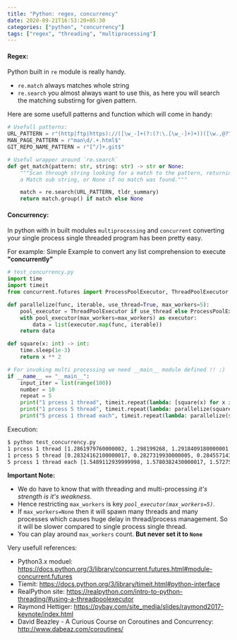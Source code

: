 ```yaml
---
title: "Python: regex, concurrency"
date: 2020-09-21T16:53:20+05:30
categories: ["python", "concurrency"]
tags: ["regex", "threading", "multiprocessing"]
---
```


#### Regex:

Python built in `re` module is really handy.

- `re.match` always matches whole string
- `re.search` you almost always want to use this, as here you will search the matching substirng for given pattern.

Here are some usefull patterns and function which will come in handy:

```python
# Usefull patterns:
URL_PATTERN = r"(http|ftp|https)://([\w_-]+(?:(?:\.[\w_-]+)+))([\w.,@?^=%&:/~+#-]*[\w@?^=%&/~+#-])?"
MAN_PAGE_PATTERN = r"man\d/.+.html$"
GIT_REPO_NAME_PATTERN = r"[^/]+.git$"

# Useful wrapper around `re.search`
def get_match(pattern: str, string: str) -> str or None:
    """Scan through string looking for a match to the pattern, returning
    a Match sub string, or None if no match was found."""

    match = re.search(URL_PATTERN, tldr_summary)
    return match.group() if match else None
```

#### Concurrency:

In python with in built modules `multiprocessing` and `concurrent` converting your single process single threaded program has been pretty easy.

For example:
Simple Example to convert any list comprehension to execute **"concurrently"**

```python
# test_concurrency.py
import time
import timeit
from concurrent.futures import ProcessPoolExecutor, ThreadPoolExecutor

def parallelize(func, iterable, use_thread=True, max_workers=5):
    pool_executor = ThreadPoolExecutor if use_thread else ProcessPoolExecutor
    with pool_executor(max_workers=max_workers) as executor:
        data = list(executor.map(func, iterable))
    return data

def square(x: int) -> int:
    time.sleep(1e-3)
    return x ** 2

# For invoking multi processing we need __main__ module defined !! :)
if __name__ == "__main__":
    input_iter = list(range(100))
    number = 10
    repeat = 5
    print("1 prcess 1 thread", timeit.repeat(lambda: [square(x) for x in input_iter], repeat=repeat, number=number))
    print("1 prcess 5 thread", timeit.repeat(lambda: parallelize(square, input_iter), repeat=repeat, number=number))
    print("5 prcess 1 thread each", timeit.repeat(lambda: parallelize(square, input_iter, use_thread=False), repeat=repeat, number=number))
```

Execution:
```bash
$ python test_concurrency.py
1 prcess 1 thread [1.2861979760000002, 1.298199268, 1.2918409180000001, 1.281806194, 1.295781883]
1 prcess 5 thread [0.28324162100000017, 0.2827319930000005, 0.2845571439999999, 0.2883606469999993, 0.2812394300000003]
5 prcess 1 thread each [1.5489112939999998, 1.5780382430000017, 1.5727520679999998, 1.5113713640000004, 1.524860704]
```

**Important Note:**

- We do have to know that with threading and multi-processing _it's strength is it's weakness_.
- Hence restricting `max_workers` is key _`pool_executor(max_workers=5)`_.
- If `max_workers=None` then it will spawn many threads and many processes which causes huge delay in thread/process management. So it will be slower compared to single process single thread.
- You can play around `max_workers` count. **But never set it to `None`**

Very usefull references:
- Python3.x moduel: https://docs.python.org/3/library/concurrent.futures.html#module-concurrent.futures
- Tiemit: https://docs.python.org/3/library/timeit.html#python-interface
- RealPython site: https://realpython.com/intro-to-python-threading/#using-a-threadpoolexecutor
- Raymond Hettiger: https://pybay.com/site_media/slides/raymond2017-keynote/index.html
- David Beazley - A Curious Course on Coroutines and Concurrency: http://www.dabeaz.com/coroutines/

